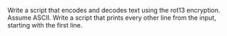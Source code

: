 Write a script that encodes and decodes text using the rot13 encryption. Assume ASCII.
Write a script that prints every other line from the input, starting with the first line.
